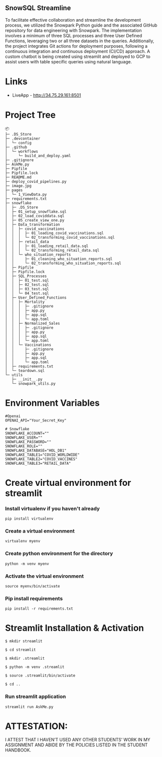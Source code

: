 

 ## SnowSQL Streamline

 To facilitate effective collaboration and streamline the development process, we utilized the Snowpark Python guide and the associated GitHub repository for data engineering with Snowpark. The implementation involves a minimum of three SQL processes and three User Defined Functions, leveraging two or all three datasets in the queries. Additionally, the project integrates Git actions for deployment purposes, following a continuous integration and continuous deployment (CI/CD) approach. A custom chatbot is being created using streamlit and deployed to GCP to assist users with table specific queries using natural language.


# Links

- LiveApp - http://34.75.29.161:8501

# Project Tree

```
📦 
├─ .DS_Store
├─ .devcontainer
│  └─ config
├─ .github
│  └─ workflows
│     └─ build_and_deploy.yaml
├─ .gitignore
├─ AskMe.py
├─ Pipfile
├─ Pipfile.lock
├─ README.md
├─ deploy_covid_pipelines.py
├─ image.jpg
├─ pages
│  └─ 1_ViewData.py
├─ requirements.txt
├─ snowflake
│  ├─ .DS_Store
│  ├─ 01_setup_snowflake.sql
│  ├─ 02_load_coviddata.sql
│  ├─ 05_create_view_one.py
│  ├─ Data_transformation
│  │  ├─ covid_vaccinations
│  │  │  ├─ 01_loading_covid_vaccinations.sql
│  │  │  └─ 02_transforming_covid_vaccinations.sql
│  │  ├─ retail_data
│  │  │  ├─ 01_loading_retail_data.sql
│  │  │  └─ 02_transforming_retail_data.sql
│  │  └─ who_situation_reports
│  │     ├─ 01_cleaning_who_situation_reports.sql
│  │     └─ 02_transforming_who_situation_reports.sql
│  ├─ Pipfile
│  ├─ Pipfile.lock
│  ├─ SQL_Processes
│  │  ├─ 01_test.sql
│  │  ├─ 02_test.sql
│  │  ├─ 03_test.sql
│  │  └─ 04_test.sql
│  ├─ User_Defined_Functions
│  │  ├─ Mortality
│  │  │  ├─ .gitignore
│  │  │  ├─ app.py
│  │  │  ├─ app.sql
│  │  │  └─ app.toml
│  │  ├─ Normalized_Sales
│  │  │  ├─ .gitignore
│  │  │  ├─ app.py
│  │  │  ├─ app.sql
│  │  │  └─ app.toml
│  │  └─ Vaccinations
│  │     ├─ .gitignore
│  │     ├─ app.py
│  │     ├─ app.sql
│  │     └─ app.toml
│  ├─ requirements.txt
│  └─ teardown.sql
└─ utils
   ├─ __init__.py
   └─ snowpark_utils.py
```

# Environment Variables

```
#Openai
OPENAI_API="Your_Secret_Key"

# Snowflake 
SNOWFLAKE_ACCOUNT=""
SNOWFLAKE_USER=""
SNOWFLAKE_PASSWORD=""
SNOWFLAKE_ROLE=""
SNOWFLAKE_DATABASE="HOL_DB1"
SNOWFLAKE_TABLE1="COVID_WORLDWIDE"
SNOWFLAKE_TABLE2="COVID_VACCINES"
SNOWFLAKE_TABLE3="RETAIL_DATA"
```

# Create virtual environment for streamlit

### Install virtualenv if you haven't already
```
pip install virtualenv
```

### Create a virtual environment
```
virtualenv myenv
```

### Create python environment for the directory
```
python -m venv myenv
```

### Activate the virtual environment
```
source myenv/bin/activate
```

### Pip install requirements
```
pip install -r requirements.txt
```

# Streamlit Installation & Activation

```
$ mkdir streamlit

$ cd streamlit 

$ mkdir .streamlit

$ python -m venv .streamlit 

$ source .streamlit/bin/activate

$ cd ..
```

### Run streamlit application
```
streamlit run AskMe.py
```

# ATTESTATION:

I ATTEST THAT I HAVEN’T USED ANY OTHER STUDENTS’ WORK IN MY ASSIGNMENT AND ABIDE BY THE POLICIES LISTED IN THE STUDENT HANDBOOK.